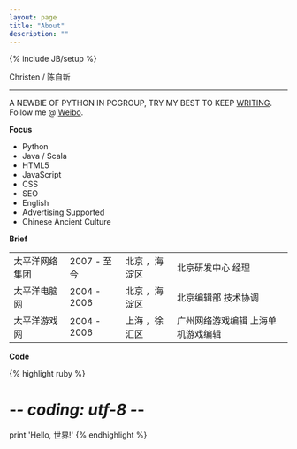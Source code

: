 ```yaml
---
layout: page
title: "About"
description: ""
---
```

{% include JB/setup %}

Christen / 陈自新

----


A NEWBIE OF PYTHON IN PCGROUP, TRY MY BEST TO KEEP [WRITING](http://chenzixin.sinaapp.com/). Follow me @ [Weibo](http://weibo.com/chenzixin).

__Focus__

* Python
* Java / Scala
* HTML5
* JavaScript
* CSS
* SEO
* English
* Advertising Supported
* Chinese Ancient Culture


__Brief__


<table>
	<tr>
        <td>太平洋网络集团</td>
        <td>2007 - 至今	</td>
        <td>北京 ，海淀区</td>
        <td>北京研发中心 经理</td>
    </tr>
	<tr>
        <td>太平洋电脑网</td>
        <td>2004 - 2006	</td>
        <td>北京 ，海淀区</td>
        <td>北京编辑部 技术协调</td>
    </tr>
    <tr>
        <td>太平洋游戏网</td>
        <td>2004 - 2006	</td>
        <td>上海 ，徐汇区</td>
        <td>广州网络游戏编辑 上海单机游戏编辑</td>
    </tr>

</table>

__Code__

{% highlight ruby %}
# -*- coding: utf-8 -*-
print 'Hello, 世界!'
{% endhighlight %}

